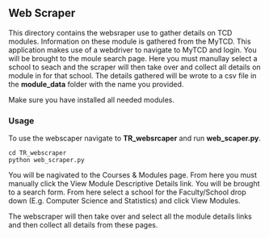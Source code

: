 ## Web Scraper
This directory contains the websraper use to gather details on TCD modules.
Information on these module is gathered from the MyTCD.
This application makes use of a webdriver to navigate to MyTCD and login. 
You will be brought to the moule search page. Here you must manullay select a school to seach and the scraper will then take over and collect all details on module in for that school. The details gathered will be wrote to a csv file in the **module_data** folder with the name you provided.

Make sure you have installed all needed modules.

### Usage
To use the webscaper navigate to **TR_websrcaper** and run **web_scaper.py**.
```
cd TR_webscraper
python web_scraper.py
```
You will be nagivated to the Courses & Modules page. From here you must manually click the View Module Descriptive Details link. You will be brought to a search form. From here select a school for the Faculty/School drop down (E.g. Computer Science and Statistics) and click View Modules.

The webscraper will then take over and select all the module details links and then collect all details from these pages.